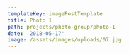 ```yaml
---
templateKey: imagePostTemplate
title: Photo 1
path: projects/photo-group/photo-1
date: '2018-05-17'
image: /assets/images/uploads/07.jpg
---
```


